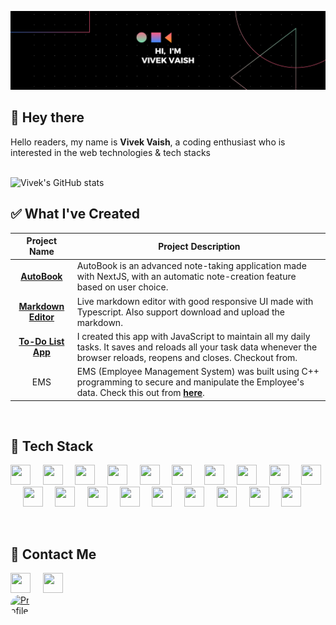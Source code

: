 ![Profile banner](https://github.com/Vivekv634/VivekVaish/blob/main/profile%20banner.png)

## 👋 Hey there
Hello readers, my name is **Vivek Vaish**, a coding enthusiast who is interested in the web technologies & tech stacks
<br>
<br>

![Vivek's GitHub stats](https://github-readme-stats.vercel.app/api?username=Vivekv634&show_icons=true&theme=tokyonight)

## ✅ What I've Created
| Project Name | Project Description |
|:------------:|---------------------|
| [**AutoBook**](https://autobook1.vercel.app) | AutoBook is an advanced note-taking application made with NextJS, with an automatic note-creation feature based on user choice. |
| [**Markdown Editor**](https://github.com/Vivekv634/markdown-editor) | Live markdown editor with good responsive UI made with Typescript. Also support download and upload the markdown. |
| [**To-Do List App**](https://vivekv634.github.io/To-Do-App/) | I created this app with JavaScript to maintain all my daily tasks. It saves and reloads all your task data whenever the browser reloads, reopens and closes. Checkout from. |
| EMS | EMS (Employee Management System) was built using C++ programming to secure and manipulate the Employee's data. Check this out from [**here**](https://github.com/Vivekv634/EMS-cpp). |
<br>


## 💼 Tech Stack
<p float="left">
<img height="32" width="32" src="https://cdn.jsdelivr.net/gh/devicons/devicon@latest/icons/python/python-original.svg" />&nbsp;&nbsp;&nbsp;&nbsp;
<img height="32" width="32" src="https://cdn.jsdelivr.net/gh/devicons/devicon@latest/icons/mysql/mysql-original.svg" />&nbsp;&nbsp;&nbsp;&nbsp;
<img height="32" width="32" src="https://cdn.jsdelivr.net/gh/devicons/devicon@latest/icons/html5/html5-original.svg" />&nbsp;&nbsp;&nbsp;&nbsp;
<img height="32" width="32" src="https://cdn.jsdelivr.net/gh/devicons/devicon@latest/icons/css3/css3-original.svg" />&nbsp;&nbsp;&nbsp;&nbsp;
<img height="32" width="32" src="https://cdn.jsdelivr.net/gh/devicons/devicon@latest/icons/javascript/javascript-original.svg" />&nbsp;&nbsp;&nbsp;&nbsp;
<img height="32" width="32" src="https://cdn.jsdelivr.net/gh/devicons/devicon@latest/icons/typescript/typescript-original.svg" />&nbsp;&nbsp;&nbsp;&nbsp;
<img height="32" width="32" src="https://cdn.jsdelivr.net/gh/devicons/devicon@latest/icons/jquery/jquery-original.svg" />&nbsp;&nbsp;&nbsp;&nbsp;
<img height="32" width="32" src="https://cdn.jsdelivr.net/gh/devicons/devicon@latest/icons/mongoose/mongoose-original.svg" />&nbsp;&nbsp;&nbsp;&nbsp;
<img height="32" width="32" src="https://cdn.jsdelivr.net/gh/devicons/devicon@latest/icons/express/express-original.svg" />&nbsp;&nbsp;&nbsp;&nbsp;
<img height="32" width="32" src="https://cdn.jsdelivr.net/gh/devicons/devicon@latest/icons/react/react-original.svg" />&nbsp;&nbsp;&nbsp;&nbsp;
<img height="32" width="32" src="https://cdn.jsdelivr.net/gh/devicons/devicon@latest/icons/nodejs/nodejs-original.svg" />&nbsp;&nbsp;&nbsp;&nbsp;
<img height="32" width="32" src="https://cdn.jsdelivr.net/gh/devicons/devicon@latest/icons/npm/npm-original-wordmark.svg" />&nbsp;&nbsp;&nbsp;&nbsp;
<img height="32" width="32" src="https://cdn.jsdelivr.net/gh/devicons/devicon@latest/icons/c/c-original.svg" />&nbsp;&nbsp;&nbsp;&nbsp;
<img height="32" width="32" src="https://cdn.jsdelivr.net/gh/devicons/devicon@latest/icons/cplusplus/cplusplus-original.svg" />&nbsp;&nbsp;&nbsp;&nbsp;
<img height="32" width="32" src="https://cdn.jsdelivr.net/gh/devicons/devicon@latest/icons/git/git-original.svg" />&nbsp;&nbsp;&nbsp;&nbsp;
<img height="32" width="32" src="https://cdn.jsdelivr.net/gh/devicons/devicon@latest/icons/github/github-original.svg" />&nbsp;&nbsp;&nbsp;&nbsp;
<img height="32" width="32" src="https://cdn.jsdelivr.net/gh/devicons/devicon@latest/icons/vercel/vercel-original.svg" />&nbsp;&nbsp;&nbsp;&nbsp;
<img height="32" width="32" src="https://cdn.simpleicons.org/axios" />&nbsp;&nbsp;&nbsp;&nbsp;
<img height="32" width="32" src="https://cdn.simpleicons.org/mongodb" />&nbsp;&nbsp;&nbsp;&nbsp;
</p>
<br>

## 🙌 Contact Me
[<img height="32" width="32" src="https://cdn.simpleicons.org/linkedin" />](https://www.linkedin.com/in/vivekv634/)&nbsp;&nbsp;&nbsp;&nbsp;
[<img height="32" width="32" src="https://cdn.simpleicons.org/instagram" />](https://www.instagram.com/vertexbit/)&nbsp;&nbsp;&nbsp;&nbsp;
<a href="https://vertexbit-portfolio.vercel.app/">
  <img src="https://autobook1.vercel.app/_next/image?url=https%3A%2F%2Ffirebasestorage.googleapis.com%2Fv0%2Fb%2Fnotesnook1.appspot.com%2Fo%2FuserProfileImage%252FoJ0tZPW5E9T2X8cxFpukO062Rga2%3Falt%3Dmedia%26token%3D26a78ead-abf5-4553-b2d9-d0cb0e219e58&w=256&q=75" alt="Profile Image" height="32" width="32" style="border-radius: 50%; display: block;" />
</a>
